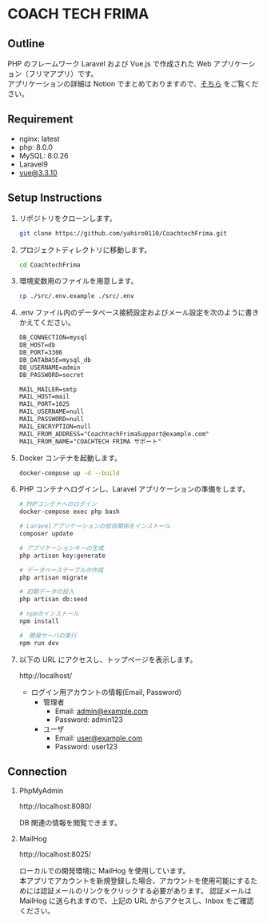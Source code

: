 # COACH TECH FRIMA

## Outline

PHP のフレームワーク Laravel および Vue.js で作成された Web アプリケーション（フリマアプリ）です。<br />
アプリケーションの詳細は Notion でまとめておりますので、[そちら](https://h-yamasita.notion.site/coachtech-c96db3454c3a4286b7e636da86c6dbf1?pvs=4) をご覧ください。

## Requirement

-   nginx: latest
-   php: 8.0.0
-   MySQL: 8.0.26
-   Laravel9
-   vue@3.3.10

## Setup Instructions

1.  リポジトリをクローンします。

    ```bash
    git clone https://github.com/yahiro0110/CoachtechFrima.git
    ```

2.  プロジェクトディレクトリに移動します。

    ```bash
    cd CoachtechFrima
    ```

3.  環境変数用のファイルを用意します。

    ```bash
    cp ./src/.env.example ./src/.env
    ```

4.  .env ファイル内のデータベース接続設定およびメール設定を次のように書きかえてください。

    ```markdown
    DB_CONNECTION=mysql
    DB_HOST=db
    DB_PORT=3306
    DB_DATABASE=mysql_db
    DB_USERNAME=admin
    DB_PASSWORD=secret

    MAIL_MAILER=smtp
    MAIL_HOST=mail
    MAIL_PORT=1025
    MAIL_USERNAME=null
    MAIL_PASSWORD=null
    MAIL_ENCRYPTION=null
    MAIL_FROM_ADDRESS="CoachtechFrimaSupport@example.com"
    MAIL_FROM_NAME="COACHTECH FRIMA サポート"
    ```

5.  Docker コンテナを起動します。

    ```bash
    docker-compose up -d --build
    ```

6.  PHP コンテナへログインし、Laravel アプリケーションの準備をします。

    ```bash
    # PHPコンテナへのログイン
    docker-compose exec php bash

    # Laravelアプリケーションの依存関係をインストール
    composer update

    # アプリケーションキーの生成
    php artisan key:generate

    # データベーステーブルの作成
    php artisan migrate

    # 初期データの投入
    php artisan db:seed

    # npmのインストール
    npm install

    #　開発サーバの実行
    npm run dev
    ```

7.  以下の URL にアクセスし、トップページを表示します。

    http://localhost/

    -   ログイン用アカウントの情報(Email, Password)
        -   管理者
            -   Email: admin@example.com
            -   Password: admin123
        -   ユーザ
            -   Email: user@example.com
            -   Password: user123

## Connection

1. PhpMyAdmin

    http://localhost:8080/

    DB 関連の情報を閲覧できます。

2. MailHog

    http://localhost:8025/

    ローカルでの開発環境に MailHog を使用しています。<br />
    本アプリでアカウントを新規登録した場合、アカウントを使用可能にするためには認証メールのリンクをクリックする必要があります。
    認証メールは MailHog に送られますので、上記の URL からアクセスし、Inbox をご確認ください。
